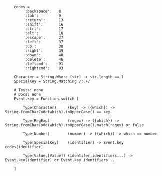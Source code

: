 		codes =
			':backspace': 	8
			':tab': 		9
			':return': 		13
			':shift': 		16
			':ctrl': 		17
			':alt': 		18
			':escape': 		27
			':left': 		37
			':up': 			38
			':right': 		39
			':down': 		40
			':delete': 		46
			':leftcmd': 	91
			':rightcmd': 	93
		
		Character = String.Where (str) -> str.length == 1
		SpecialKey = String.Matching /:.+/

		# Tests: none
		# Docs: none
		Event.key = Function.switch [
		
			Type(Character)		(key) -> ({which}) -> String.fromCharCode(which).toUpperCase() == key
		
			Type(RegExp)		(regex) -> ({which}) -> String.fromCharCode(which).toUpperCase().match(regex) or false
		
			Type(Number)		(number) -> ({which}) -> which == number
		
			Type(SpecialKey)	(identifier) -> Event.key codes[identifier]
		
			Type(Value,[Value])	(identifer,identifiers...) -> Event.key(identifier).or Event.key identifiers...
		
		]